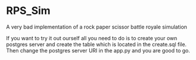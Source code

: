 # RPS_Sim
A very bad implementation of a rock paper scissor battle royale simulation


If you want to try it out ourself all you need to do is to create your own postgres server and create the table which is located in the create.sql file. Then change the postgres server URI in the app.py and you are good to go.
